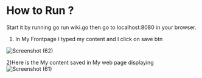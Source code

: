 # How to Run ?

Start it by running go run wiki.go then go to localhost:8080 in your browser.

1) In My Frontpage I typed my content and I click on save btn 

![Screenshot (62)](https://user-images.githubusercontent.com/93249038/214472644-00db7fad-01b2-42b3-aee7-8d3f225d4fbc.png)

2)Here is the My content saved in My web page displaying  
![Screenshot (61)](https://user-images.githubusercontent.com/93249038/214472623-44918f0d-39e3-46ed-a441-6531b75d787b.png)

